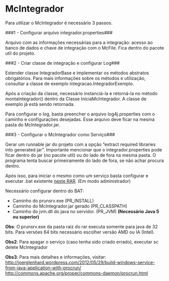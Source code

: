 # McIntegrador
Para utilizar o McIntegrador é necessário 3 passos.

###1 - Configurar arquivo integrador.properties###

Arquivo com as informações necessárias para a integração: acesso ao banco de dados e chave de integração com o McFile. Fica dentro do pacote util do projeto.

###2 - Criar classe de integração e configurar Log###

Estender classe IntegradorBase e implementar os métodos abstratos obrigatórios. Para mais informações sobre os métodos e utilização, consultar a classe de exemplo integracao.IntegradorExemplo.

Após a criação da classe, necessário instanciá-la e retorná-la no método montaIntegrador() dentro da Classe IniciaMcIntegrador. A classe de exemplo já está sendo retornada.

Para configurar o log, basta preencher o arquivo log4j.properties com o caminho e configurações desejadas. Esse arquivo deve ficar na mesma pasta do McIntegrador.jar.

###3 - Configurar o McIntegrador como Serviço###

Gerar um runnable jar do projeto com a opção “extract required libraries into generated jar”. Importante mencionar que o integrador.properties pode ficar dentro do jar (no pacote util) ou do lado de fora na mesma pasta. O programa tenta buscar primeiramente do lado de fora, se não achar procura dentro.

Após isso, para iniciar o mesmo como um serviço basta configurar e executar .bat existente <a href='https://s3.amazonaws.com/helpscout.net/docs/assets/54743955e4b0f6394183bb9e/attachments/55a6bdd9e4b03e788eda3916/apache_commons_daemon.rar'>neste RAR</a>. (Em modo administrador)



Necessário configurar dentro do BAT:

<ul>
<li>Caminho do prunsrv.exe (PR_INSTALL)<br />
<li>Caminho do McIntegrador.jar gerado (PR_CLASSPATH)<br />
<li>Caminho do jvm.dll do java no servidor. (PR_JVM) <b>(Necessário Java 5 ou superior)</b><br />
</ul>

<b>Obs</b>: O prunsrv.exe da pasta raiz do rar executa somente para java de 32 bits. Para versões 64 bits necessário escolher versão AMD ou IA (Intel).<br />

<b>Obs2</b>: Para apagar o serviço (caso tenha sido criado errado), executar sc delete McIntegrador

<b>Obs3</b>: Para mais detalhes e informações, visitar:<br/>
  http://joerglenhard.wordpress.com/2012/05/29/build-windows-service-from-java-application-with-procrun/<br/>
  http://commons.apache.org/proper/commons-daemon/procrun.html
